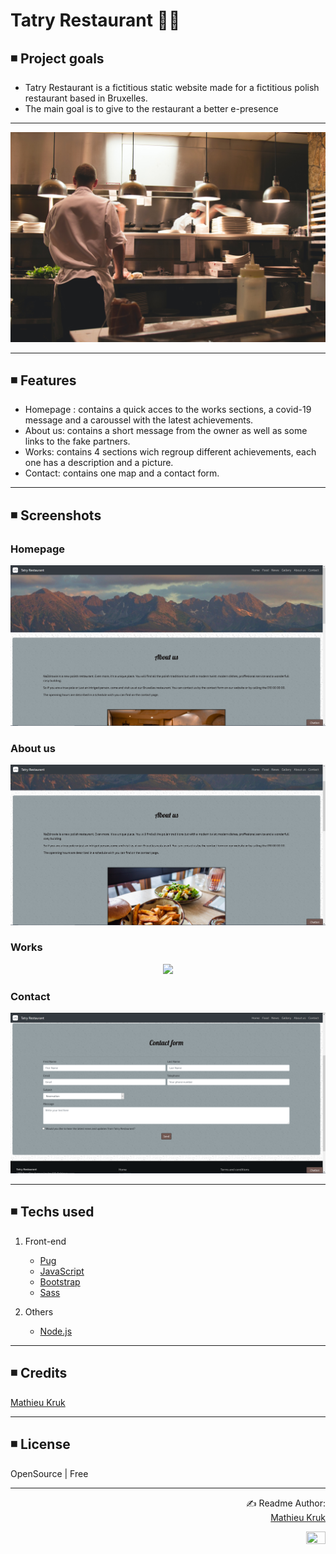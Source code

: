 # Tatry Restaurant 👨‍🍳

## ◾ Project goals

<ul>
  <li>Tatry Restaurant is a fictitious static website made for a fictitious polish restaurant based in Bruxelles.</li>
  <li>The main goal is to give to the restaurant a better e-presence</li>
</ul>

<hr>

<p align="center">
  <img src="public/images/repository/restaurant.jpg">
</p>

<hr>

## ◾ Features
<ul>
  <li>Homepage : contains a quick acces to the works sections, a covid-19 message and a caroussel with the latest achievements.</li>
  <li>About us: contains a short message from the owner as well as some links to the fake partners.</li>
  <li>Works: contains 4 sections wich regroup different achievements, each one has a description and a picture.</li>
  <li>Contact: contains one map and a contact form.</li>
</ul>

<hr>

## ◾ Screenshots

### Homepage
<p align="center">
  <img src="public/images/repository/homepage.png">
</p>

### About us
<p align="center">
  <img src="public/images/repository/about.png">
</p>

### Works
<p align="center">
  <img src="public/images/repository/works.png">
</p>

### Contact
<p align="center">
  <img src="public/images/repository/contact.png">
</p>

<hr>

## ◾ Techs used

1. Front-end
   - [Pug](https://pugjs.org/api/getting-started.html)
   - [JavaScript](https://www.javascript.com/)
   - [Bootstrap](https://getbootstrap.com/)
   - [Sass](https://sass-lang.com/)
   
2. Others
   - [Node.js](https://nodejs.org/en/)

<hr>

## ◾ Credits

[Mathieu Kruk](https://github.com/MathieuKruk)

<hr>

## ◾ License

OpenSource | Free

<hr>

<p align="right">
  ✍️ Readme Author:<br>
  <a href="https://github.com/MathieuKruk">Mathieu Kruk</a>
</p>

<p align="right">
  <img src="https://media.giphy.com/media/2YOp8WqFDRHhe/giphy.gif" height="40%" width="25%">
</p>
